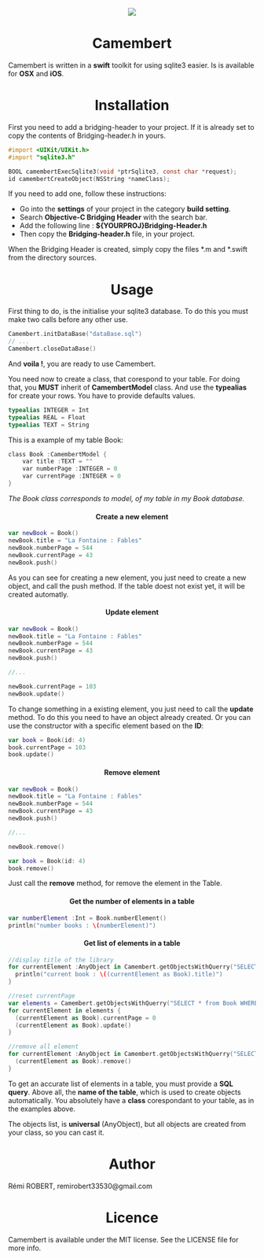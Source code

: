 <p align="center">
  <img src ="https://raw.githubusercontent.com/remirobert/Camembert/master/ressources/CamembertLogo.png"/>
  <h1 align="center">Camembert</h1>
</p>

Camembert is written in a **swift** toolkit for using sqlite3 easier. Is is available for **OSX** and **iOS**.


<h1 align="center">Installation</h1>

First you need to add a bridging-header to your project.
If it is already set to copy the contents of Bridging-header.h in yours.

```Objective-C
#import <UIKit/UIKit.h>
#import "sqlite3.h"

BOOL camembertExecSqlite3(void *ptrSqlite3, const char *request);
id camembertCreateObject(NSString *nameClass);
```

If you need to add one, follow these instructions:

- Go into the **settings** of your project in the category **build setting**.
- Search **Objective-C Bridging Header** with the search bar.
- Add the following line : **${YOURPROJ}Bridging-Header.h**
- Then copy the **Bridging-header.h** file, in your project.

When the Bridging Header is created, simply copy the files *.m and *.swift from the directory sources.


<h1 align="center">Usage</h1>

First thing to do, is the initialise your sqlite3 database.
To do this you must make two calls before any other use.

```Swift
Camembert.initDataBase("dataBase.sql")
// ...
Camembert.closeDataBase()
```
And **voila !**, you are ready to use Camembert.

You need now to create a class, that corespond to your table.
For doing that, you **MUST** inherit of **CamembertModel** class.
And use the **typealias** for create your rows.
You have to provide defaults values.

```Swift
typealias INTEGER = Int
typealias REAL = Float
typealias TEXT = String
```

This is a example of my table Book:

```Objective-C
class Book :CamembertModel {
    var title :TEXT = ""
    var numberPage :INTEGER = 0
    var currentPage :INTEGER = 0
}
```
_The Book class corresponds to model, of my table in my Book database._

<h4 align="center">Create a new element</h4>

```Swift
var newBook = Book()
newBook.title = "La Fontaine : Fables"
newBook.numberPage = 544
newBook.currentPage = 43
newBook.push()
```
As you can see for creating a new element, you just need to create a new object, and call the push method.
If the table doest not exist yet, it will be created automatly.

<h4 align="center">Update element</h4>

```swift
var newBook = Book()
newBook.title = "La Fontaine : Fables"
newBook.numberPage = 544
newBook.currentPage = 43
newBook.push()

//...

newBook.currentPage = 103
newBook.update()
```
To change something in a existing element, you just need to call the **update** method.
To do this you need to have an object already created.
Or you can use the constructor with a specific element based on the **ID**:

```swift
var book = Book(id: 4)
book.currentPage = 103
book.update()
```
<h4 align="center">Remove element</h4>

```swift
var newBook = Book()
newBook.title = "La Fontaine : Fables"
newBook.numberPage = 544
newBook.currentPage = 43
newBook.push()

//...

newBook.remove()

var book = Book(id: 4)
book.remove()
```
Just call the **remove** method, for remove the element in the Table.

<h4 align="center">Get the number of elements in a table</h4>

```Swift
var numberElement :Int = Book.numberElement()
println("number books : \(numberElement)")
```

<h4 align="center">Get list of elements in a table</h4>

```Swift
//display title of the library
for currentElement :AnyObject in Camembert.getObjectsWithQuerry("SELECT * from Book;", table: "Book") {
  println("current book : \((currentElement as Book).title)")
}

//reset currentPage
var elements = Camembert.getObjectsWithQuerry("SELECT * from Book WHERE numberPage >= 100;", table: "Book")
for currentElement in elements {
  (currentElement as Book).currentPage = 0
  (currentElement as Book).update()
}

//remove all element
for currentElement :AnyObject in Camembert.getObjectsWithQuerry("SELECT * from Book;", table: "Book") {
  (currentElement as Book).remove()
}
```

To get an accurate list of elements in a table, you must provide a **SQL query**. Above all, the **name of the table**, which is used to create objects automatically. You absolutely have a **class** corespondant to your table, as in the examples above.

The objects list, is **universal** (AnyObject), but all objects are created from your class, so you can cast it.

<h1 align="center">Author</h1>
Rémi ROBERT, remirobert33530@gmail.com

<h1 align="center">Licence</h1>
Camembert is available under the MIT license. See the LICENSE file for more info.
